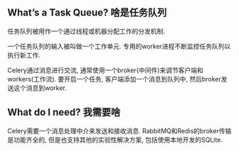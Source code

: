 ## What’s a Task Queue? 啥是任务队列

任务队列被用作一个通过线程或机器分配工作的分发机制.

一个任务队列的输入被叫做一个工作单元. 专用的worker进程不断监控任务队列以执行新工作.

Celery通过消息进行交流, 通常使用一个broker(中间件)来调节客户端和workers(工作流). 要开启一个任务, 客户端添加一个消息到队列中, 然后broker发送这个消息到worker.

## What do I need? 我需要啥

Celery需要一个消息处理中介来发送和接收消息. RabbitMQ和Redis的broker传输是功能齐全的, 但是也支持其他的实验性解决方案, 包括使用本地开发的SQLite.
